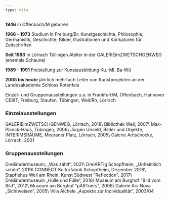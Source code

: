 ```yaml
---
type: vita
---
```

  
**1946** in Offenbach/M geboren

**1966 – 1973** Studium in Freiburg/Br.
Kunstgeschichte, Philosophie, Germanistik,
Geschichte; Bilder, Illustrationen und Karikaturen für Zeitschriften

**Seit 1980** in Lörrach Tüllingen
Atelier in der GALERIEimZWETSCHGENWEG (ehemals Scheune)

**1989 – 1991** Freistellung zur Kunstausbildung
Ku.-Mi. Ba-Wü

**2005 bis heute** jährlich mehrfach Leiter von Kunstprojekten an
der Landesakademie Schloss Rotenfels

Einzel- und Gruppenausstellungen u.a. in Frankfurt/M, Offenbach, Hannover CEBIT, Freiburg, Staufen, Tübingen, Weil/Rh, Lörrach

  
### Einzelausstellungen
GALERIEimZWETSCHGENWEG, Lörrach, 2018\\
Bibliothek Weil, 2007\\
Max-Planck-Haus, Tübingen, 2006\\
Jürgen Unseld, Bilder und Objekte, INTERIMSRÄUME, Meeraner Platz, Lörrach, 2005\\
Galerie Artischocke, Lörrach, 2001


### Gruppenausstellungen
Dreiländermuseum, „Was zählt“, 2021\\
DreiARTig Schopfheim, „Unheimlich schön“, 2019\\
CONNECT Kulturfabrik Schopfheim, Dezember 2018\\
Stapflehus Weil am Rhein, Kunst Südwest "Reflection", 2017\\
Dreiländermuseum „Hülle und Fülle“, 2016\\
Museum am Burghof "Bild vom Bild", 2012\\
Museum am Burghof "pARTners", 2006\\
Galerie Ars Nova „Sichtweisen“, 2005\\
Villa Aichele „Aspekte zur Individualität“, 2003/04
